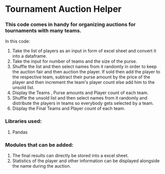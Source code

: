 # Tournament Auction Helper

### This code comes in handy for organizing auctions for tournaments with many teams.

In this code:
1. Take the list of players as an input in form of excel sheet and convert it into a dataframe.
2. Take the input for number of teams and the size of the purse.
3. Shuffle the list and then select names from it randomly in order to keep the auction fair and then auction the player. If sold then add the player to the respective team, subtract their purse amount by the price of the player and then increment the team's player count else add him to the unsold list.
4. Display the Teams , Purse amounts and Player count of each team.
5. Shuffle the unsold list and then select names from it randomly and distribute the players in teams so everybody gets selected by a team. 
6. Display the Final Teams and Player count of each team.

### Libraries used: 
1. Pandas

### Modules that can be added:
1. The final results can directly be stored into a excel sheet.
2. Statistics of the player and other information can be displayed alongside the name during the auction.
